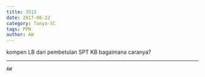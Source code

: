 ```yaml
---
title: 3513
date: 2017-06-22
category: Tanya-SC
tags: PPN
author: AW
---
```


kompen LB dari pembetulan SPT KB bagaimana caranya?

---



`AW`
